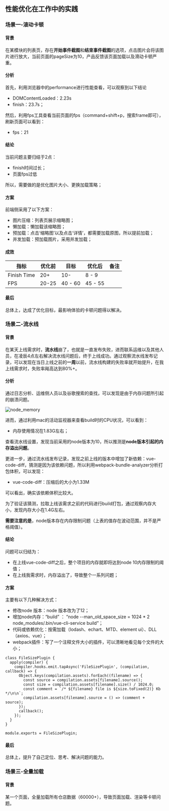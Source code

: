 ## 性能优化在工作中的实践

### 场景一-滚动卡顿

#### 背景

在某模块的列表页，存在**开始事件截图**和**结束事件截图**的选项，点击图片会将该图片进行放大，当前页面的pageSize为10，产品反馈该页面加载以及滑动卡顿严重。

#### 分析

首先，利用浏览器中的performance进行性能查看，可以观察到以下结论

* DOMContentLoaded：2.23s
* finish：23.7s；

然后，利用fps工具查看当前页面的fps（command+shift+p，搜索frame即可），刷新页面可以看到：

* fps：21

#### 结论

当前问题主要归结于2点：

* finish时间过长；
* 页面fps过低

所以，需要做的是优化图片大小、更换加载策略；

#### 方案

前端侧采用了以下方案：

* 图片压缩：列表页展示缩略图；
* 懒加载：懒加载该缩略图；
* 预加载：点击‘缩略图’以及点击‘详情’，都需要加载原图，所以提前加载；
* 并发加载：预加载图片，采用并发加载；

#### 成效

| 指标        | 优化前 | 目标    | 优化后  | 备注 |
| ----------- | ------ | ------- | ------- | ---- |
| Finish Time | 20+    | 10-     | 8 - 9   |      |
| FPS         | 20-25  | 40 - 60 | 45 - 55 |      |

#### 最后

总体上，达成了优化目标，最影响体验的卡顿问题得以解决。



### 场景二-流水线

#### 背景

在某天上线需求时，**流水线**崩了，也就是一直发布失败，进而联系运维以及其他人员，在凌辰4点左右解决流水线问题后，终于上线成功。通过观察流水线发布记录，可以发现在当日上线之前的**一周**以前，流水线构建的失败率就开始提升，在我上线需求时，失败率飚高达到80%+。

#### 分析

通过日志分析、运维侧人员以及谷歌搜索的查找，可以发现是由于内存问题所引起的崩溃问题。

![node_memory](D:\blog\chapter\性能优化\node_memory.png)

进而，通过利用mac的活动监视器来查看build时的CPU状况，可以看到：

* 内存使用情况在1.83G左右；

查看流水线设置，发现当前采用的node版本为10，所以推测是**node版本引起的内存溢出问题**。

更进一步，通过流水线发布记录，发现之前上线的版本中增加了新依赖：vue-code-diff，猜测是因为该依赖问题，所以利用webpack-bundle-analyzer分析打包体积，可以发现：

* vue-code-diff：压缩后的大小为1.33M

可以看出，确实该依赖体积比较大。

为了验证该猜测，拉取上线该需求之前的代码进行build打包，通过观察内存大小，发现内存大小在1.4G左右。

**需要注意的是**，node版本存在内存限制问题（上表的值存在波动范围，并不是严格阈值）。

#### 结论

问题可以归结为：

* 在上线vue-code-diff之后，整个项目的内存就即将达到node 10内存限制的阈值；
* 在上线我需求时，内存溢出了，导致整个一系列问题；

#### 方案

主要有以下几种解决方式：

* 修改node 版本：node 版本改为了12；
* 增加node内存：“build” ： “node --man_old_space_size = 1024 * 2 node_modules/.bin/vue-cli-service build”；
* 代码或依赖优化：按需加载（lodash、echart、MTD、element ui）、DLL（axios、vue）；
* webpack插件：写了一个注释文件大小的插件，可以清晰地看见每个文件的大小；

```
class FileSizePlugin {
  apply(compiler) {
    compiler.hooks.emit.tapAsync('FileSizePlugin', (compilation, callback) => {
      Object.keys(compilation.assets).forEach((filename) => {
        const source = compilation.assets[filename].source();
        const size = compilation.assets[filename].size() / 1024.0;
        const comment = `/* ${filename} file is ${size.toFixed(2)} Kb */\n\n`;
        compilation.assets[filename].source = () => (comment + source);
      });
      callback();
    });
  }
}

module.exports = FileSizePlugin;
```

#### 最后

总体上，提升了自己定位、思考、解决问题的能力。



### 场景三-全量加载

#### 背景

某一个页面，全量加载所有仓店数据（60000+），导致页面加载、渲染等卡顿问题。